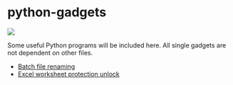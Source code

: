 # python-gadgets

<p>

[![](https://img.shields.io/static/v1?label=Python&message=3.12.x&labelColor=white&color=white&logo=python)](https://www.python.org/downloads/)

</p>

Some useful Python programs will be included here. All single gadgets are not dependent on other files.


- [Batch file renaming](file/files_rename.py)
- [Excel worksheet protection unlock](file/excel_protection_unlock.py)
